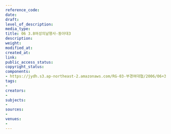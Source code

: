 ```yaml
---
reference_code: 
date: 
draft: 
level_of_description: 
media_type: 
title: 06 3.8여성의날행사-동아대3
description: 
weight: 
modified_at: 
created_at: 
link: 
public_access_status: 
copyright_status: 
components:
- https://jydh.s3.ap-northeast-2.amazonaws.com/RG-03-부경여대협/2006/06+3.8여성의날행사-동아대3.jpg
tags:
- 
creators:
- 
subjects:
- 
sources:
- 
venues:
- 
---
```

